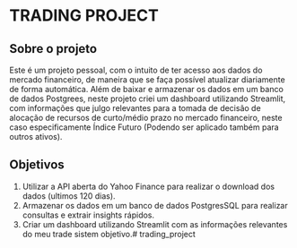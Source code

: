 # TRADING PROJECT
## Sobre o projeto

Este é um projeto pessoal, com o intuito de ter acesso aos dados do mercado financeiro, de maneira que se faça possível atualizar diariamente de forma automática. Além de baixar e armazenar os dados em um banco de dados Postgrees, neste projeto criei um dashboard utilizando Streamlit, com informações que julgo relevantes para a tomada de decisão de alocação de recursos de curto/médio prazo no mercado financeiro, neste caso especificamente Índice Futuro (Podendo ser aplicado também para outros ativos).

## Objetivos
1. Utilizar a API aberta do Yahoo Finance para realizar o download dos dados (ultimos 120 dias).
2. Armazenar os dados em um banco de dados PostgresSQL para realizar consultas e extrair insights rápidos.
3. Criar um dashboard utilizando Streamlit com as informações relevantes do meu trade sistem objetivo.# trading_project
